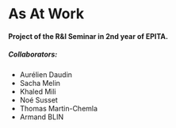 # As At Work
#### Project of the R&I Seminar in 2nd year of EPITA.

##### Collaborators:
- Aurélien Daudin
- Sacha Melin
- Khaled Mili
- Noé Susset
- Thomas Martin-Chemla
- Armand BLIN

